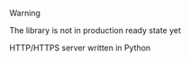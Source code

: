 > [!WARNING]
> The library is not in production ready state yet

HTTP/HTTPS server written in Python